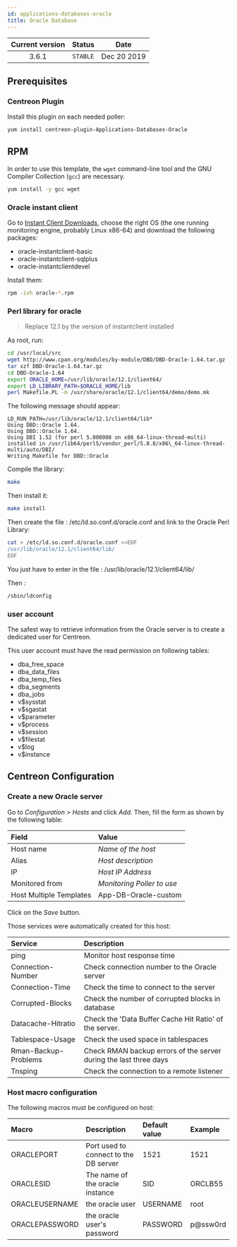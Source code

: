 ```yaml
---
id: applications-databases-oracle
title: Oracle Database
---
```


| Current version | Status | Date |
| :-: | :-: | :-: |
| 3.6.1 | `STABLE` | Dec 20 2019 |

## Prerequisites

### Centreon Plugin

Install this plugin on each needed poller:

```bash
yum install centreon-plugin-Applications-Databases-Oracle
```

## RPM

In order to use this template, the `wget` command-line tool and the GNU Compiler Collection (`gcc`) are necessary.

```bash
yum install -y gcc wget
```

### Oracle instant client

Go to [Instant Client
Downloads](http://www.oracle.com/technetwork/database/features/instant-client/index-097480.html),
choose the right OS (the one running monitoring engine, probably Linux x86-64)
and download the following packages:

  - oracle-instantclient-basic
  - oracle-instantclient-sqlplus
  - oracle-instantclientdevel

Install them:

```bash
rpm -ivh oracle-*.rpm
```

### Perl library for oracle

> Replace 12.1 by the version of instantclient installed

As root, run:

```bash
cd /usr/local/src 
wget http://www.cpan.org/modules/by-module/DBD/DBD-Oracle-1.64.tar.gz 
tar xzf DBD-Oracle-1.64.tar.gz 
cd DBD-Oracle-1.64 
export ORACLE_HOME=/usr/lib/oracle/12.1/client64/ 
export LD_LIBRARY_PATH=$ORACLE_HOME/lib 
perl Makefile.PL -m /usr/share/oracle/12.1/client64/demo/demo.mk
```

The following message should appear:

```text
LD_RUN_PATH=/usr/lib/oracle/12.1/client64/lib*
Using DBD::Oracle 1.64. 
Using DBD::Oracle 1.64. 
Using DBI 1.52 (for perl 5.008008 on x86_64-linux-thread-multi) installed in /usr/lib64/perl5/vendor_perl/5.8.8/x86\_64-linux-thread-multi/auto/DBI/
Writing Makefile for DBD::Oracle
```

Compile the library:

```bash
make
```

Then install it:

```bash
make install
```

Then create the file : /etc/ld.so.conf.d/oracle.conf and link to the Oracle Perl
Library:

```bash
cat > /etc/ld.so.conf.d/oracle.conf <<EOF
/usr/lib/oracle/12.1/client64/lib/
EOF
```

You just have to enter in the file : /usr/lib/oracle/12.1/client64/lib/

Then :

```bash
/sbin/ldconfig
```

### user account

The safest way to retrieve information from the Oracle server is to create a
dedicated user for Centreon.

This user account must have the read permission on following tables:

  - dba\_free\_space
  - dba\_data\_files
  - dba\_temp\_files
  - dba\_segments
  - dba\_jobs
  - v$sysstat
  - v$sgastat
  - v$parameter
  - v$process
  - v$session
  - v$filestat
  - v$log
  - v$instance

## Centreon Configuration

### Create a new Oracle server

Go to *Configuration \> Hosts* and click *Add*. Then, fill the form as shown by
the following table:

| Field                   | Value                      |
| :---------------------- | :------------------------- |
| Host name               | *Name of the host*         |
| Alias                   | *Host description*         |
| IP                      | *Host IP Address*          |
| Monitored from          | *Monitoring Poller to use* |
| Host Multiple Templates | App-DB-Oracle-custom       |

Click on the *Save* button.

Those services were automatically created for this host:

| Service              | Description                                                       |
| :------------------- | :---------------------------------------------------------------- |
| ping                 | Monitor host response time                                        |
| Connection-Number    | Check connection number to the Oracle server                      |
| Connection-Time      | Check the time to connect to the server                           |
| Corrupted-Blocks     | Check the number of corrupted blocks in database                  |
| Datacache-Hitratio   | Check the 'Data Buffer Cache Hit Ratio' of the server.            |
| Tablespace-Usage     | Check the used space in tablespaces                               |
| Rman-Backup-Problems | Check RMAN backup errors of the server during the last three days |
| Tnsping              | Check the connection to a remote listener                         |

### Host macro configuration

The following macros must be configured on host:

| Macro          | Description                           | Default value | Example  |
| :------------- | :------------------------------------ | :------------ | :------- |
| ORACLEPORT     | Port used to connect to the DB server | 1521          | 1521     |
| ORACLESID      | The name of the oracle instance       | SID           | ORCLB55  |
| ORACLEUSERNAME | the oracle user                       | USERNAME      | root     |
| ORACLEPASSWORD | the oracle user's password            | PASSWORD      | p@ssw0rd |

